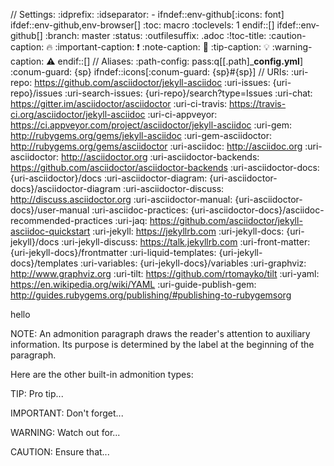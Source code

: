 // Settings:
:idprefix:
:idseparator: -
ifndef::env-github[:icons: font]
ifdef::env-github,env-browser[]
:toc: macro
:toclevels: 1
endif::[]
ifdef::env-github[]
:branch: master
:status:
:outfilesuffix: .adoc
:!toc-title:
:caution-caption: :fire:
:important-caption: :exclamation:
:note-caption: :paperclip:
:tip-caption: :bulb:
:warning-caption: :warning:
endif::[]
// Aliases:
:path-config: pass:q[[.path]___config.yml__]
:conum-guard: {sp}
ifndef::icons[:conum-guard: {sp}#{sp}]
// URIs:
:uri-repo: https://github.com/asciidoctor/jekyll-asciidoc
:uri-issues: {uri-repo}/issues
:uri-search-issues: {uri-repo}/search?type=Issues
:uri-chat: https://gitter.im/asciidoctor/asciidoctor
:uri-ci-travis: https://travis-ci.org/asciidoctor/jekyll-asciidoc
:uri-ci-appveyor: https://ci.appveyor.com/project/asciidoctor/jekyll-asciidoc
:uri-gem: http://rubygems.org/gems/jekyll-asciidoc
:uri-gem-asciidoctor: http://rubygems.org/gems/asciidoctor
:uri-asciidoc: http://asciidoc.org
:uri-asciidoctor: http://asciidoctor.org
:uri-asciidoctor-backends: https://github.com/asciidoctor/asciidoctor-backends
:uri-asciidoctor-docs: {uri-asciidoctor}/docs
:uri-asciidoctor-diagram: {uri-asciidoctor-docs}/asciidoctor-diagram
:uri-asciidoctor-discuss: http://discuss.asciidoctor.org
:uri-asciidoctor-manual: {uri-asciidoctor-docs}/user-manual
:uri-asciidoc-practices: {uri-asciidoctor-docs}/asciidoc-recommended-practices
:uri-jaq: https://github.com/asciidoctor/jekyll-asciidoc-quickstart
:uri-jekyll: https://jekyllrb.com
:uri-jekyll-docs: {uri-jekyll}/docs
:uri-jekyll-discuss: https://talk.jekyllrb.com
:uri-front-matter: {uri-jekyll-docs}/frontmatter
:uri-liquid-templates: {uri-jekyll-docs}/templates
:uri-variables: {uri-jekyll-docs}/variables
:uri-graphviz: http://www.graphviz.org
:uri-tilt: https://github.com/rtomayko/tilt
:uri-yaml: https://en.wikipedia.org/wiki/YAML
:uri-guide-publish-gem: http://guides.rubygems.org/publishing/#publishing-to-rubygemsorg

hello

NOTE: An admonition paragraph draws the reader's attention to
auxiliary information.
Its purpose is determined by the label
at the beginning of the paragraph.

Here are the other built-in admonition types:

TIP: Pro tip...

IMPORTANT: Don't forget...

WARNING: Watch out for...

CAUTION: Ensure that...


